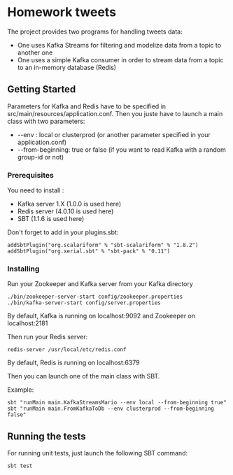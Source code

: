 # Homework tweets

The project provides two programs for handling tweets data:
- One uses Kafka Streams for filtering and modelize data from a topic to another one
- One uses a simple Kafka consumer in order to stream data from a topic to an in-memory database (Redis)

## Getting Started

Parameters for Kafka and Redis have to be specified in src/main/resources/application.conf.
Then you juste have to launch a main class with two parameters:
- --env : local or clusterprod (or another parameter specified in your application.conf)
- --from-beginning: true or false (if you want to read Kafka with a random group-id or not)
### Prerequisites

You need to install :
- Kafka server 1.X (1.0.0 is used here)
- Redis server (4.0.10 is used here)
- SBT (1.1.6 is used here)

Don't forget to add in your plugins.sbt:
```
addSbtPlugin("org.scalariform" % "sbt-scalariform" % "1.8.2")
addSbtPlugin("org.xerial.sbt" % "sbt-pack" % "0.11")
```

### Installing

Run your Zookeeper and Kafka server from your Kafka directory
```
./bin/zookeeper-server-start config/zookeeper.properties
./bin/kafka-server-start config/server.properties
```
By default, Kafka is running on localhost:9092 and Zookeeper on localhost:2181

Then run your Redis server:
```
redis-server /usr/local/etc/redis.conf
```
By default, Redis is running on localhost:6379


Then you can launch one of the main class with SBT.

Example:
```
sbt "runMain main.KafkaStreamsMario --env local --from-beginning true"
sbt "runMain main.FromKafkaToDb --env clusterprod --from-beginning false"
```

## Running the tests

For running unit tests, just launch the following SBT command:
```
sbt test
```

